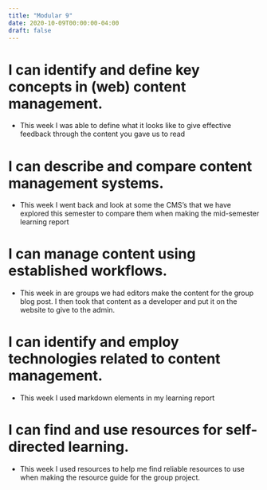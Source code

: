 ```yaml
---
title: "Modular 9"
date: 2020-10-09T00:00:00-04:00
draft: false
--- 
```


I can identify and define key concepts in (web) content management.
====================================================

* This week I was able to define what it looks like to give effective feedback through the content you gave us to read 

I can describe and compare content management systems.
=============================================

* This week I went back and look at some the CMS’s that we have explored this semester to compare them when making the mid-semester learning report

I can manage content using established workflows.
======================================

* This week in are groups we had editors make the content for the group blog post. I then took that content as a developer and put it on the website to give to the admin.

I can identify and employ technologies related to content management.
======================================================
* This week I used markdown elements in my learning report

I can find and use resources for self-directed learning.
=========================================

* This week I used resources to help me find reliable resources to use when making the resource guide for the group project. 
